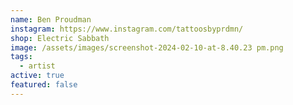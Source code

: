 ```yaml
---
name: Ben Proudman
instagram: https://www.instagram.com/tattoosbyprdmn/
shop: Electric Sabbath
image: /assets/images/screenshot-2024-02-10-at-8.40.23 pm.png
tags:
  - artist
active: true
featured: false
---
```

